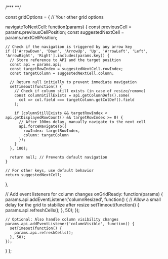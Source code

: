 /***           **/


const gridOptions = {
  // Your other grid options
  
  navigateToNextCell: function(params) {
    const previousCell = params.previousCellPosition;
    const suggestedNextCell = params.nextCellPosition;
    
    // Check if the navigation is triggered by any arrow key
    if (['ArrowDown', 'Down', 'ArrowUp', 'Up', 'ArrowLeft', 'Left', 'ArrowRight', 'Right'].includes(params.key)) {
      // Store reference to API and the target position
      const api = params.api;
      const targetRowIndex = suggestedNextCell.rowIndex;
      const targetColumn = suggestedNextCell.column;
      
      // Return null initially to prevent immediate navigation
      setTimeout(function() {
        // Check if column still exists (in case of resize/remove)
        const columnStillExists = api.getColumnDefs().some(
          col => col.field === targetColumn.getColDef().field
        );
        
        if (columnStillExists && targetRowIndex < api.getDisplayedRowCount() && targetRowIndex >= 0) {
          // After 100ms delay, manually navigate to the next cell
          api.forceNavigateTo({
            rowIndex: targetRowIndex,
            column: targetColumn
          });
        }
      }, 100);
      
      return null; // Prevents default navigation
    }
    
    // For other keys, use default behavior
    return suggestedNextCell;
  },
  
  // Add event listeners for column changes
  onGridReady: function(params) {
    params.api.addEventListener('columnResized', function() {
      // Allow a small delay for the grid to stabilize after resize
      setTimeout(function() {
        params.api.refreshCells();
      }, 50);
    });
    
    // Optional: Also handle column visibility changes
    params.api.addEventListener('columnVisible', function() {
      setTimeout(function() {
        params.api.refreshCells();
      }, 50);
    });
  }
};
